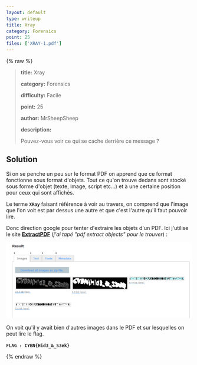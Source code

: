```yaml
---
layout: default
type: writeup
title: Xray
category: Forensics
point: 25
files: ['XRAY-1.pdf']
---
```


{% raw %}
> **title:** Xray
>
> **category:** Forensics
>
> **difficulty:** Facile
>
> **point:** 25
>
> **author:** MrSheepSheep
>
> **description:**
>
> Pouvez-vous voir ce qui se cache derrière ce message ?
>
> 

## Solution

Si on se penche un peu sur le format PDF on apprend que ce format fonctionne sous format d'objets. Tout ce qu'on trouve dedans sont stocké sous forme d'objet (texte, image, script etc...) et à une certaine position pour ceux qui sont affichés.

Le terme **`XRay`** faisant référence à voir au travers, on comprend que l'image que l'on voit est par dessus une autre et que c'est l'autre qu'il faut pouvoir lire.

Donc direction google pour tenter d'extraire les objets d'un PDF. Ici j'utilise le site **[ExtractPDF](https://www.extractpdf.com)** (*j'ai tapé "pdf extract objects" pour le trouver*) :

![Images extraires du PDF](images/extraction.png)

On voit qu'il y avait bien d'autres images dans le PDF et sur lesquelles on peut lire le flag.

**`FLAG : CYBN{Hid3_&_S3ek}`**

{% endraw %}
